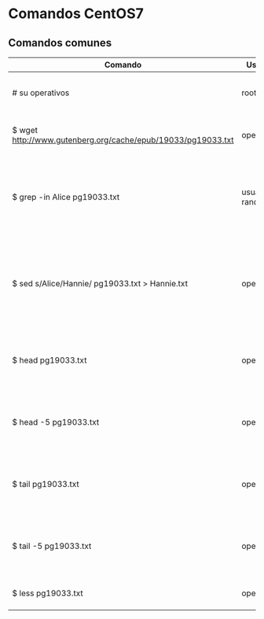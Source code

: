 # Comandos CentOS7

## Comandos comunes

| Comando   | Usuario | Descripción   |
|------|------|------|
| # su operativos | root | Inicie sesión como el usuario operativos |
| $ wget http://www.gutenberg.org/cache/epub/19033/pg19033.txt | operativos | Descargue el archivo especificado en la url |
| $ grep -in Alice pg19033.txt | usuario random | Retorne las lineas del archivo numeradas donde se encuentra la palabra Alice |
| $ sed s/Alice/Hannie/ pg19033.txt > Hannie.txt | operativos | Reemplaza la palabra Alice con la palabra Hannie y escribir los cambios en un nuevo archivo |
| $ head pg19033.txt | operativos | Imprima en la salida estandar las primeras 10 líneas del archivo |
| $ head -5 pg19033.txt | operativos | Imprime en la salida estandar las primeras 5 líneas del archivo |
| $ tail pg19033.txt | operativos | Imprima en la salida estandar las últimas 10 líneas del archivo |
| $ tail -5 pg19033.txt | operativos | Imprime en la salida estandar las últimas 5 líneas del archivo |
| $ less pg19033.txt | operativos | Imprima una página a la vez |
